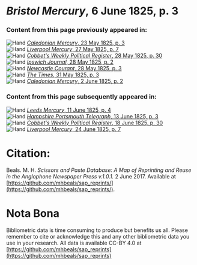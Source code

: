 # *Bristol Mercury*, 6 June 1825, p. 3  
  
### Content from this page previously appeared in:  
![Hand](http://scissorsandpaste.net/wp-content/uploads/2017/06/smallhandpointer.png) [*Caledonian Mercury*, 23 May 1825, p. 3](https://mhbeals.github.io/sap_html/Caledonian-Mercury/Caledonian-Mercury-23-May-1825-p-3)  
![Hand](http://scissorsandpaste.net/wp-content/uploads/2017/06/smallhandpointer.png) [*Liverpool Mercury*, 27 May 1825, p. 7](https://mhbeals.github.io/sap_html/Liverpool-Mercury/Liverpool-Mercury-27-May-1825-p-7)  
![Hand](http://scissorsandpaste.net/wp-content/uploads/2017/06/smallhandpointer.png) [*Cobbet's Weekly Political Register*, 28 May 1825, p. 30](https://mhbeals.github.io/sap_html/Cobbet's-Weekly-Political-Register/Cobbet's-Weekly-Political-Register-28-May-1825-p-30)  
![Hand](http://scissorsandpaste.net/wp-content/uploads/2017/06/smallhandpointer.png) [*Ipswich Journal*, 28 May 1825, p. 2](https://mhbeals.github.io/sap_html/Ipswich-Journal/Ipswich-Journal-28-May-1825-p-2)  
![Hand](http://scissorsandpaste.net/wp-content/uploads/2017/06/smallhandpointer.png) [*Newcastle Courant*, 28 May 1825, p. 3](https://mhbeals.github.io/sap_html/Newcastle-Courant/Newcastle-Courant-28-May-1825-p-3)  
![Hand](http://scissorsandpaste.net/wp-content/uploads/2017/06/smallhandpointer.png) [*The Times*, 31 May 1825, p. 3](https://mhbeals.github.io/sap_html/The-Times/The-Times-31-May-1825-p-3)  
![Hand](http://scissorsandpaste.net/wp-content/uploads/2017/06/smallhandpointer.png) [*Caledonian Mercury*, 2 June 1825, p. 2](https://mhbeals.github.io/sap_html/Caledonian-Mercury/Caledonian-Mercury-2-June-1825-p-2)  
  
### Content from this page subsequently appeared in:  
![Hand](http://scissorsandpaste.net/wp-content/uploads/2017/06/smallhandpointer.png) [*Leeds Mercury*, 11 June 1825, p. 4](https://mhbeals.github.io/sap_html/Leeds-Mercury/Leeds-Mercury-11-June-1825-p-4)  
![Hand](http://scissorsandpaste.net/wp-content/uploads/2017/06/smallhandpointer.png) [*Hampshire Portsmouth Telegraph*, 13 June 1825, p. 3](https://mhbeals.github.io/sap_html/Hampshire-Portsmouth-Telegraph/Hampshire-Portsmouth-Telegraph-13-June-1825-p-3)  
![Hand](http://scissorsandpaste.net/wp-content/uploads/2017/06/smallhandpointer.png) [*Cobbet's Weekly Political Register*, 18 June 1825, p. 30](https://mhbeals.github.io/sap_html/Cobbet's-Weekly-Political-Register/Cobbet's-Weekly-Political-Register-18-June-1825-p-30)  
![Hand](http://scissorsandpaste.net/wp-content/uploads/2017/06/smallhandpointer.png) [*Liverpool Mercury*, 24 June 1825, p. 7](https://mhbeals.github.io/sap_html/Liverpool-Mercury/Liverpool-Mercury-24-June-1825-p-7)  


# Citation: 

Beals. M. H. *Scissors and Paste Database: A Map of Reprinting and Reuse in the Anglophone Newspaper Press v.1.0.1.* 2 June 2017. Available at [https://github.com/mhbeals/sap_reprints/](https://github.com/mhbeals/sap_reprints/). 

# Nota Bona

Bibliometric data is time consuming to produce but benefits us all. Please remember to cite or acknowledge this and any other bibliometric data you use in your research. All data is available CC-BY 4.0 at [https://github.com/mhbeals/sap_reprints](https://github.com/mhbeals/sap_reprints)